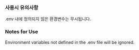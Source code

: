 ### 사용시 유의사항
.env 내에 정의되지 않은 환경변수는 무시됩니다.

### Notes for Use
Environment variables not defined in the .env file will be ignored.